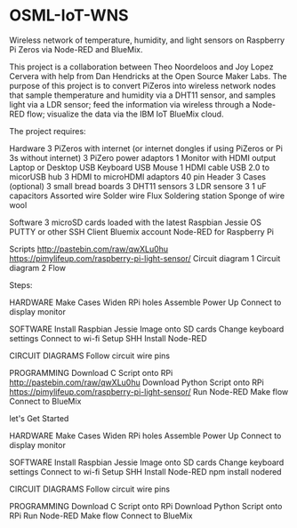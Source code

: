 # OSML-IoT-WNS
Wireless network of temperature, humidity, and light sensors on Raspberry Pi Zeros via Node-RED and BlueMix.

This project is a collaboration between Theo Noordeloos and Joy Lopez Cervera with help from Dan Hendricks at the Open Source Maker Labs.
The purpose of this project is to convert PiZeros into wireless network nodes that sample themperature and humidity via a DHT11 sensor, and samples light via a LDR sensor; feed the information via wireless through a Node-RED flow; visualize the data via the IBM IoT BlueMix cloud.

The project requires:

Hardware
3 PiZeros with internet (or internet dongles if using PiZeros or Pi 3s without internet)
3 PiZero power adaptors
1 Monitor with HDMI output
Laptop or Desktop
USB Keyboard
USB Mouse
1 HDMI cable
USB 2.0 to micorUSB hub
3 HDMI to microHDMI adaptors
40 pin Header
3 Cases (optional)
3 small bread boards
3 DHT11 sensors
3 LDR sensore
3 1 uF capacitors
Assorted wire
Solder wire
Flux
Soldering station
Sponge of wire wool

Software
3 microSD cards loaded with the latest Raspbian Jessie OS
PUTTY or other SSH Client
Bluemix account
Node-RED for Raspberry Pi

Scripts
http://pastebin.com/raw/qwXLu0hu
https://pimylifeup.com/raspberry-pi-light-sensor/
Circuit diagram 1
Circuit diagram 2
Flow

Steps:

HARDWARE
Make Cases
Widen RPi holes
Assemble
Power Up
Connect to display monitor

SOFTWARE
Install Raspbian Jessie Image onto SD cards
Change keyboard settings
Connect to wi-fi
Setup SHH
Install Node-RED

CIRCUIT DIAGRAMS
Follow circuit
wire pins

PROGRAMMING
Download C Script onto RPi http://pastebin.com/raw/qwXLu0hu
Download Python Script onto RPi https://pimylifeup.com/raspberry-pi-light-sensor/
Run Node-RED
Make flow
Connect to BlueMix

let's Get Started

HARDWARE
Make Cases
Widen RPi holes
Assemble
Power Up
Connect to display monitor

SOFTWARE
Install Raspbian Jessie Image onto SD cards
Change keyboard settings
Connect to wi-fi
Setup SHH
Install Node-RED npm install nodered

CIRCUIT DIAGRAMS
Follow circuit
wire pins

PROGRAMMING
Download C Script onto RPi
Download Python Script onto RPi
Run Node-RED
Make flow
Connect to BlueMix


